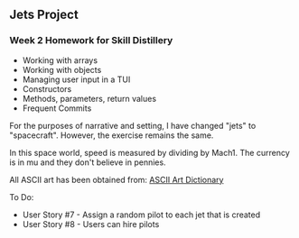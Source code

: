 ## Jets Project

### Week 2 Homework for Skill Distillery

* Working with arrays
* Working with objects
* Managing user input in a TUI
* Constructors
* Methods, parameters, return values
* Frequent Commits


For the purposes of narrative and setting, I have changed "jets" to "spacecraft". However, the exercise remains the same. 

In this space world, speed is measured by dividing by Mach1. The currency is in mu and they don't believe in pennies. 

All ASCII art has been obtained from: <a href = "http://www.ascii-art.de/">ASCII Art Dictionary</a>

To Do:
* User Story #7 - Assign a random pilot to each jet that is created
* User Story #8 - Users can hire pilots